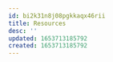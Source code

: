 ```yaml
---
id: bi2k31n8j08pgkkaqx46rii
title: Resources
desc: ''
updated: 1653713185792
created: 1653713185792
---
```


